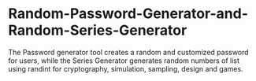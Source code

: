# Random-Password-Generator-and-Random-Series-Generator
 
The Password generator tool creates a random and customized password for users, while the Series Generator generates random numbers of list using randint for cryptography, simulation, sampling, design and games.
